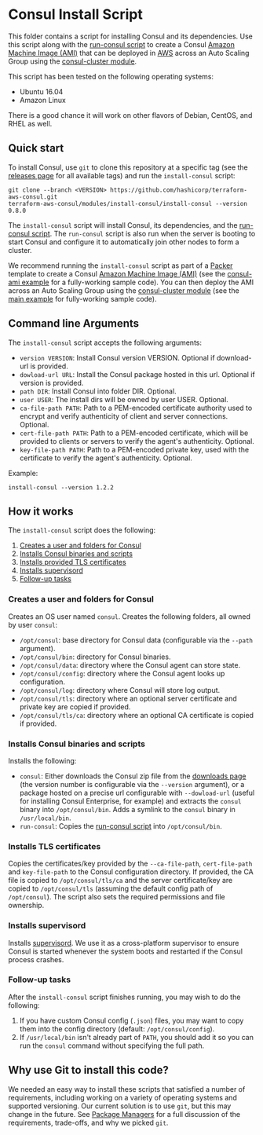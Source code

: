 # Consul Install Script

This folder contains a script for installing Consul and its dependencies. Use this script along with the
[run-consul script](https://github.com/hashicorp/terraform-aws-consul/tree/master/modules/run-consul) to create a Consul [Amazon Machine Image 
(AMI)](http://docs.aws.amazon.com/AWSEC2/latest/UserGuide/AMIs.html) that can be deployed in 
[AWS](https://aws.amazon.com/) across an Auto Scaling Group using the [consul-cluster module](https://github.com/hashicorp/terraform-aws-consul/tree/master/modules/consul-cluster).

This script has been tested on the following operating systems:

* Ubuntu 16.04
* Amazon Linux

There is a good chance it will work on other flavors of Debian, CentOS, and RHEL as well.



## Quick start

<!-- TODO: update the clone URL to the final URL when this Module is released -->

To install Consul, use `git` to clone this repository at a specific tag (see the [releases page](../../../../releases) 
for all available tags) and run the `install-consul` script:

```
git clone --branch <VERSION> https://github.com/hashicorp/terraform-aws-consul.git
terraform-aws-consul/modules/install-consul/install-consul --version 0.8.0
```

The `install-consul` script will install Consul, its dependencies, and the [run-consul script](https://github.com/hashicorp/terraform-aws-consul/tree/master/modules/run-consul).
The `run-consul` script is also run when the server is booting to start Consul and configure it to automatically 
join other nodes to form a cluster.

We recommend running the `install-consul` script as part of a [Packer](https://www.packer.io/) template to create a
Consul [Amazon Machine Image (AMI)](http://docs.aws.amazon.com/AWSEC2/latest/UserGuide/AMIs.html) (see the 
[consul-ami example](https://github.com/hashicorp/terraform-aws-consul/tree/master/examples/consul-ami) for a fully-working sample code). You can then deploy the AMI across an Auto 
Scaling Group using the [consul-cluster module](https://github.com/hashicorp/terraform-aws-consul/tree/master/modules/consul-cluster) (see the [main 
example](https://github.com/hashicorp/terraform-aws-consul/tree/master/MAIN.md) for fully-working sample code).




## Command line Arguments

The `install-consul` script accepts the following arguments:

* `version VERSION`: Install Consul version VERSION. Optional if download-url is provided.
* `dowload-url URL`: Install the Consul package hosted in this url. Optional if version is provided.
* `path DIR`: Install Consul into folder DIR. Optional.
* `user USER`: The install dirs will be owned by user USER. Optional.
* `ca-file-path PATH`: Path to a PEM-encoded certificate authority used to encrypt and verify authenticity of client and server connections. Optional.
* `cert-file-path PATH`: Path to a PEM-encoded certificate, which will be provided to clients or servers to verify the agent's authenticity. Optional.
* `key-file-path PATH`: Path to a PEM-encoded private key, used with the certificate to verify the agent's authenticity. Optional.

Example:

```
install-consul --version 1.2.2
```



## How it works

The `install-consul` script does the following:

1. [Creates a user and folders for Consul](#create-a-user-and-folders-for-consul)
1. [Installs Consul binaries and scripts](#install-consul-binaries-and-scripts)
1. [Installs provided TLS certificates](#install-tls-certificates)
1. [Installs supervisord](#install-supervisord)
1. [Follow-up tasks](#follow-up-tasks)


### Creates a user and folders for Consul

Creates an OS user named `consul`. Creates the following folders, all owned by user `consul`:

* `/opt/consul`: base directory for Consul data (configurable via the `--path` argument).
* `/opt/consul/bin`: directory for Consul binaries.
* `/opt/consul/data`: directory where the Consul agent can store state.
* `/opt/consul/config`: directory where the Consul agent looks up configuration.
* `/opt/consul/log`: directory where Consul will store log output.
* `/opt/consul/tls`: directory where an optional server certificate and private key are copied if provided.
* `/opt/consul/tls/ca`: directory where an optional CA certificate is copied if provided.


### Installs Consul binaries and scripts

Installs the following:

* `consul`: Either downloads the Consul zip file from the [downloads page](https://www.consul.io/downloads.html) (the version
  number is configurable via the `--version` argument), or a package hosted on a precise url configurable with `--dowload-url`
  (useful for installing Consul Enterprise, for example) and extracts the `consul` binary into `/opt/consul/bin`. Adds a
  symlink to the `consul` binary in `/usr/local/bin`.
* `run-consul`: Copies the [run-consul script](https://github.com/hashicorp/terraform-aws-consul/tree/master/modules/run-consul) into `/opt/consul/bin`.

### Installs TLS certificates

Copies the certificates/key provided by the `--ca-file-path`, `cert-file-path` and `key-file-path` to the Consul
configuration directory. If provided, the CA file is copied to `/opt/consul/tls/ca` and the server certificate/key
are copied to `/opt/consul/tls` (assuming the default config path of `/opt/consul`). The script also sets the
required permissions and file ownership.

### Installs supervisord

Installs [supervisord](http://supervisord.org/). We use it as a cross-platform supervisor to ensure Consul is started
whenever the system boots and restarted if the Consul process crashes.


### Follow-up tasks

After the `install-consul` script finishes running, you may wish to do the following:

1. If you have custom Consul config (`.json`) files, you may want to copy them into the config directory (default:
   `/opt/consul/config`).
1. If `/usr/local/bin` isn't already part of `PATH`, you should add it so you can run the `consul` command without
   specifying the full path.
   


## Why use Git to install this code?

We needed an easy way to install these scripts that satisfied a number of requirements, including working on a variety 
of operating systems and supported versioning. Our current solution is to use `git`, but this may change in the future.
See [Package Managers](https://github.com/hashicorp/terraform-aws-consul/tree/master/_docs/package-managers.md) for a full discussion of the requirements, trade-offs, and why we
picked `git`.
